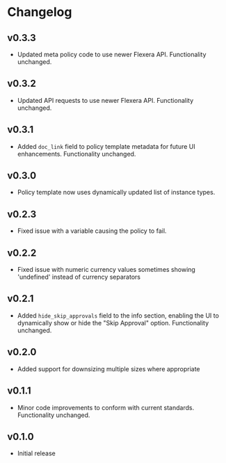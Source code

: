 # Changelog

## v0.3.3

- Updated meta policy code to use newer Flexera API. Functionality unchanged.

## v0.3.2

- Updated API requests to use newer Flexera API. Functionality unchanged.

## v0.3.1

- Added `doc_link` field to policy template metadata for future UI enhancements. Functionality unchanged.

## v0.3.0

- Policy template now uses dynamically updated list of instance types.

## v0.2.3

- Fixed issue with a variable causing the policy to fail.

## v0.2.2

- Fixed issue with numeric currency values sometimes showing 'undefined' instead of currency separators

## v0.2.1

- Added `hide_skip_approvals` field to the info section, enabling the UI to dynamically show or hide the "Skip Approval" option. Functionality unchanged.

## v0.2.0

- Added support for downsizing multiple sizes where appropriate

## v0.1.1

- Minor code improvements to conform with current standards. Functionality unchanged.

## v0.1.0

- Initial release
